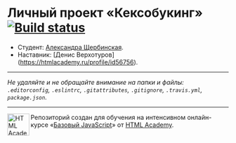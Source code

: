 # Личный проект «Кексобукинг» [![Build status][travis-image]][travis-url]

* Студент: [Александра Щербинская](https://up.htmlacademy.ru/javascript/10/user/84441).
* Наставник: [Денис Верхотуров] (https://htmlacademy.ru/profile/id56756).

---

_Не удаляйте и не обращайте внимание на папки и файлы:_<br>
_`.editorconfig`, `.eslintrc`, `.gitattributes`, `.gitignore`, `.travis.yml`, `package.json`._

---

<a href="https://htmlacademy.ru/intensive/javascript"><img align="left" width="50" height="50" title="HTML Academy" src="https://up.htmlacademy.ru/static/img/intensive/javascript/logo-for-github.svg"></a>

Репозиторий создан для обучения на интенсивном онлайн-курсе «[Базовый JavaScript](https://htmlacademy.ru/intensive/javascript)» от [HTML Academy](https://htmlacademy.ru).

[travis-image]: https://travis-ci.org/htmlacademy-javascript/84441-keksobooking.svg?branch=master
[travis-url]: https://travis-ci.org/htmlacademy-javascript/84441-keksobooking